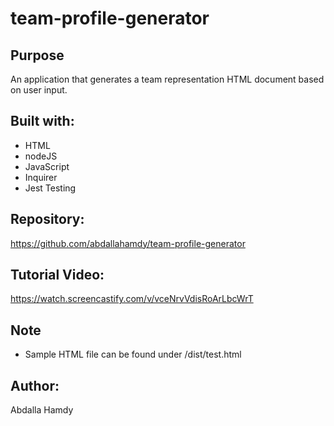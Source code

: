 # team-profile-generator

## Purpose
An application that generates a team representation HTML document based on user input.

## Built with: 
* HTML
* nodeJS
* JavaScript
* Inquirer
* Jest Testing

## Repository:
https://github.com/abdallahamdy/team-profile-generator

## Tutorial Video:
https://watch.screencastify.com/v/vceNrvVdisRoArLbcWrT

## Note 
* Sample HTML file can be found under /dist/test.html

## Author:
Abdalla Hamdy